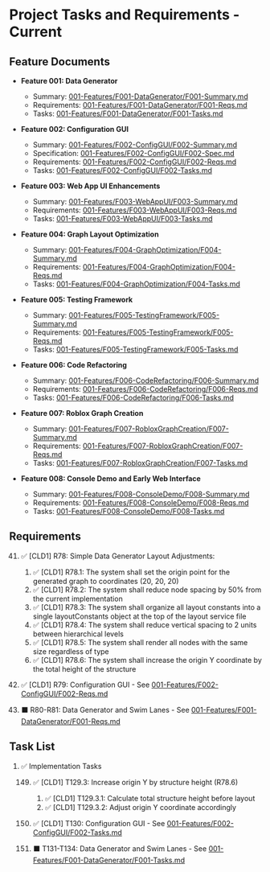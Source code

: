 # Project Tasks and Requirements - Current

## Feature Documents

- **Feature 001: Data Generator** 
  - Summary: [001-Features/F001-DataGenerator/F001-Summary.md](001-Features/F001-DataGenerator/F001-Summary.md)
  - Requirements: [001-Features/F001-DataGenerator/F001-Reqs.md](001-Features/F001-DataGenerator/F001-Reqs.md)
  - Tasks: [001-Features/F001-DataGenerator/F001-Tasks.md](001-Features/F001-DataGenerator/F001-Tasks.md)
  
- **Feature 002: Configuration GUI**
  - Summary: [001-Features/F002-ConfigGUI/F002-Summary.md](001-Features/F002-ConfigGUI/F002-Summary.md)
  - Specification: [001-Features/F002-ConfigGUI/F002-Spec.md](001-Features/F002-ConfigGUI/F002-Spec.md)
  - Requirements: [001-Features/F002-ConfigGUI/F002-Reqs.md](001-Features/F002-ConfigGUI/F002-Reqs.md)
  - Tasks: [001-Features/F002-ConfigGUI/F002-Tasks.md](001-Features/F002-ConfigGUI/F002-Tasks.md)

- **Feature 003: Web App UI Enhancements**
  - Summary: [001-Features/F003-WebAppUI/F003-Summary.md](001-Features/F003-WebAppUI/F003-Summary.md)
  - Requirements: [001-Features/F003-WebAppUI/F003-Reqs.md](001-Features/F003-WebAppUI/F003-Reqs.md)
  - Tasks: [001-Features/F003-WebAppUI/F003-Tasks.md](001-Features/F003-WebAppUI/F003-Tasks.md)

- **Feature 004: Graph Layout Optimization**
  - Summary: [001-Features/F004-GraphOptimization/F004-Summary.md](001-Features/F004-GraphOptimization/F004-Summary.md)
  - Requirements: [001-Features/F004-GraphOptimization/F004-Reqs.md](001-Features/F004-GraphOptimization/F004-Reqs.md)
  - Tasks: [001-Features/F004-GraphOptimization/F004-Tasks.md](001-Features/F004-GraphOptimization/F004-Tasks.md)

- **Feature 005: Testing Framework**
  - Summary: [001-Features/F005-TestingFramework/F005-Summary.md](001-Features/F005-TestingFramework/F005-Summary.md)
  - Requirements: [001-Features/F005-TestingFramework/F005-Reqs.md](001-Features/F005-TestingFramework/F005-Reqs.md)
  - Tasks: [001-Features/F005-TestingFramework/F005-Tasks.md](001-Features/F005-TestingFramework/F005-Tasks.md)

- **Feature 006: Code Refactoring**
  - Summary: [001-Features/F006-CodeRefactoring/F006-Summary.md](001-Features/F006-CodeRefactoring/F006-Summary.md)
  - Requirements: [001-Features/F006-CodeRefactoring/F006-Reqs.md](001-Features/F006-CodeRefactoring/F006-Reqs.md)
  - Tasks: [001-Features/F006-CodeRefactoring/F006-Tasks.md](001-Features/F006-CodeRefactoring/F006-Tasks.md)

- **Feature 007: Roblox Graph Creation**
  - Summary: [001-Features/F007-RobloxGraphCreation/F007-Summary.md](001-Features/F007-RobloxGraphCreation/F007-Summary.md)
  - Requirements: [001-Features/F007-RobloxGraphCreation/F007-Reqs.md](001-Features/F007-RobloxGraphCreation/F007-Reqs.md)
  - Tasks: [001-Features/F007-RobloxGraphCreation/F007-Tasks.md](001-Features/F007-RobloxGraphCreation/F007-Tasks.md)

- **Feature 008: Console Demo and Early Web Interface**
  - Summary: [001-Features/F008-ConsoleDemo/F008-Summary.md](001-Features/F008-ConsoleDemo/F008-Summary.md)
  - Requirements: [001-Features/F008-ConsoleDemo/F008-Reqs.md](001-Features/F008-ConsoleDemo/F008-Reqs.md)
  - Tasks: [001-Features/F008-ConsoleDemo/F008-Tasks.md](001-Features/F008-ConsoleDemo/F008-Tasks.md)

## Requirements

41. ✅ [CLD1] R78: Simple Data Generator Layout Adjustments:

    1. ✅ [CLD1] R78.1: The system shall set the origin point for the generated graph to coordinates (20, 20, 20)
    2. ✅ [CLD1] R78.2: The system shall reduce node spacing by 50% from the current implementation
    3. ✅ [CLD1] R78.3: The system shall organize all layout constants into a single layoutConstants object at the top of the layout service file
    4. ✅ [CLD1] R78.4: The system shall reduce vertical spacing to 2 units between hierarchical levels
    5. ✅ [CLD1] R78.5: The system shall render all nodes with the same size regardless of type
    6. ✅ [CLD1] R78.6: The system shall increase the origin Y coordinate by the total height of the structure

42. ✅ [CLD1] R79: Configuration GUI - See [001-Features/F002-ConfigGUI/F002-Reqs.md](001-Features/F002-ConfigGUI/F002-Reqs.md)

43. ⬛ R80-R81: Data Generator and Swim Lanes - See [001-Features/F001-DataGenerator/F001-Reqs.md](001-Features/F001-DataGenerator/F001-Reqs.md)

## Task List

1.  ✅ Implementation Tasks

    149.  ✅ [CLD1] T129.3: Increase origin Y by structure height (R78.6)
          1. ✅ [CLD1] T129.3.1: Calculate total structure height before layout
          2. ✅ [CLD1] T129.3.2: Adjust origin Y coordinate accordingly
    150.  ✅ [CLD1] T130: Configuration GUI - See [001-Features/F002-ConfigGUI/F002-Tasks.md](001-Features/F002-ConfigGUI/F002-Tasks.md)
    
    151.  ⬛ T131-T134: Data Generator and Swim Lanes - See [001-Features/F001-DataGenerator/F001-Tasks.md](001-Features/F001-DataGenerator/F001-Tasks.md)
